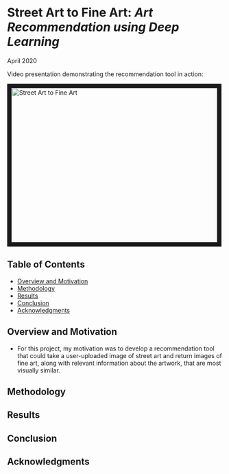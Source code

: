 # Street Art to Fine Art: *Art Recommendation using Deep Learning*

April 2020

Video presentation demonstrating the recommendation tool in action:

<a href="https://www.youtube.com/watch?v=VMcK-Z3naK4&feature=youtu.be" target="_blank"><img src="https://cdn.buttercms.com/jq9R20pTEmusaIsCE3TU" 
alt="Street Art to Fine Art" width="480" height="360" border="10" /></a>

## Table of Contents
* [Overview and Motivation](#overview-and-motivation)
* [Methodology](#methodology)
* [Results](#results)
* [Conclusion](#conclusion)
* [Acknowledgments](#ackowledgments)

## Overview and Motivation
- For this project, my motivation was to develop a recommendation tool that could take a user-uploaded image of street art and return images of fine art, along with relevant information about the artwork, that are most visually similar. 

## Methodology 

## Results

## Conclusion

## Acknowledgments


